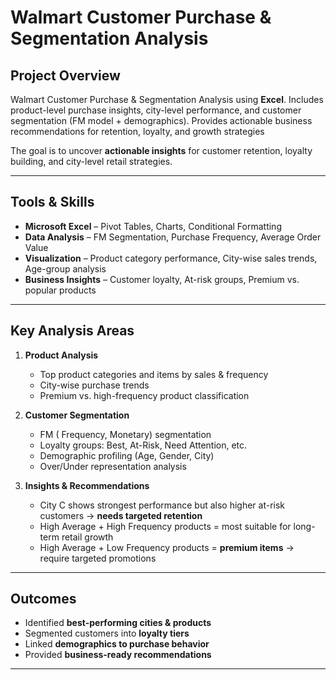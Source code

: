 
# Walmart Customer Purchase & Segmentation Analysis

## Project Overview
Walmart Customer Purchase &amp; Segmentation Analysis using **Excel**. Includes product-level purchase insights, city-level performance, and customer segmentation (FM model + demographics). Provides actionable business recommendations for retention, loyalty, and growth strategies

The goal is to uncover **actionable insights** for customer retention, loyalty building, and city-level retail strategies.

---

##  Tools & Skills
- **Microsoft Excel** – Pivot Tables, Charts, Conditional Formatting  
- **Data Analysis** – FM Segmentation, Purchase Frequency, Average Order Value  
- **Visualization** – Product category performance, City-wise sales trends, Age-group analysis  
- **Business Insights** – Customer loyalty, At-risk groups, Premium vs. popular products  

---

##  Key Analysis Areas
1. **Product Analysis**
   - Top product categories and items by sales & frequency
   - City-wise purchase trends
   - Premium vs. high-frequency product classification  

2. **Customer Segmentation**
   - FM ( Frequency, Monetary) segmentation  
   - Loyalty groups: Best, At-Risk, Need Attention, etc.  
   - Demographic profiling (Age, Gender, City)  
   - Over/Under representation analysis  

3. **Insights & Recommendations**
   - City C shows strongest performance but also higher at-risk customers → **needs targeted retention**  
   - High Average + High Frequency products = most suitable for long-term retail growth  
   - High Average + Low Frequency products = **premium items** → require targeted promotions  

---

## Outcomes
- Identified **best-performing cities & products**  
- Segmented customers into **loyalty tiers**  
- Linked **demographics to purchase behavior**  
- Provided **business-ready recommendations**  

---

